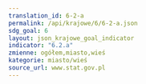```yaml
---
translation_id: 6-2-a
permalink: /api/krajowe/6/6-2-a.json
sdg_goal: 6
layout: json_krajowe_goal_indicator
indicator: "6.2.a"
zmienne: ogółem,miasto,wieś
kategorie: miasto/wieś
source_url: www.stat.gov.pl
---
```

